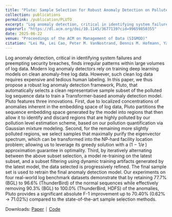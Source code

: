 ```yaml
---
title: "Pluto: Sample Selection for Robust Anomaly Detection on Polluted Log Data"
collection: publications
permalink: /publication/PLUTO
excerpt: "Log anomaly detection, critical in identifying system failures and preempting security breaches, finds irregular patterns within large volumes of log data. Modern log anomaly detectors rely on training deep learning models on clean anomaly-free log data. However, such clean log data requires expensive and tedious human labeling. In this paper, we thus propose a robust log anomaly detection framework, Pluto, that automatically selects a clean representative sample subset of the polluted log sequence data to train a Transformer-based anomaly detection model. Pluto features three innovations. First, due to localized concentrations of anomalies inherent in the embedding space of log data, Pluto partitions the sequence embedding space generated by the model into regions that then allow it to identify and discard regions that are highly polluted by our pollution level estimation scheme, based on our pollution quantification via Gaussian mixture modeling. Second, for the remaining more slightly polluted regions, we select samples that maximally purify the eigenvector spectrum, which can be transformed into the NP-hard facility location problem; allowing us to leverage its greedy solution with a (1 − 1/𝑒 ) approximation guarantee in optimality. Third, by iteratively alternating between the above subset selection, a model re-training on the latest subset, and a subset filtering using dynamic training artifacts generated by the latest model, the data selected is progressively refined. The final sample set is used to retrain the final anomaly detection model."
paperurl: "https://dl.acm.org/doi/10.1145/3677139?cid=99659850355"
date: 2025-06-22
venue: "Proceedings of the ACM on Management of Data (SIGMOD)"
citation: "Lei Ma, Lei Cao, Peter M. VanNostrand, Dennis M. Hofmann, Yao Su, and Elke A. Rundensteiner. 2024. Pluto: Sample Selection for Robust Anomaly Detection on Polluted Log Data. Proc. ACM Manag. Data 2, 4 (SIGMOD), Article 203 (September 2024), 25 pages. https://doi.org/10.1145/3677139"
---
```


<link rel="stylesheet" type="text/css" media="all" href="/assets/css/widearticle.css" />

Log anomaly detection, critical in identifying system failures and preempting security breaches, finds irregular patterns within large volumes of log data. Modern log anomaly detectors rely on training deep learning models on clean anomaly-free log data. However, such clean log data requires expensive and tedious human labeling. In this paper, we thus propose a robust log anomaly detection framework, Pluto, that automatically selects a clean representative sample subset of the polluted log sequence data to train a Transformer-based anomaly detection model. Pluto features three innovations. First, due to localized concentrations of anomalies inherent in the embedding space of log data, Pluto partitions the sequence embedding space generated by the model into regions that then allow it to identify and discard regions that are highly polluted by our pollution level estimation scheme, based on our pollution quantification via Gaussian mixture modeling. Second, for the remaining more slightly polluted regions, we select samples that maximally purify the eigenvector spectrum, which can be transformed into the NP-hard facility location problem; allowing us to leverage its greedy solution with a (1 − 1/𝑒 ) approximation guarantee in optimality. Third, by iteratively alternating between the above subset selection, a model re-training on the latest subset, and a subset filtering using dynamic training artifacts generated by the latest model, the data selected is progressively refined. The final sample set is used to retrain the final anomaly detection model. Our experiments on four real-world log benchmark datasets demonstrate that by retaining 77.7% (BGL) to 96.6% (ThunderBird) of the normal sequences while effectively removing 90.3% (BGL) to 100.0% (ThunderBird, HDFS) of the anomalies, Pluto provides a significant absolute F-1 improvement up to 70.40% (0.62% → 71.02%) compared to the state-of-the-art sample selection methods.

Downloads: [Paper](https://dl.acm.org/doi/10.1145/3677139?cid=99659850355) ⏐ [Code](https://github.com/LeiMa0324/Pluto-SIGMOD25)
